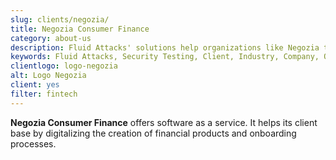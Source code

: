 ```yaml
---
slug: clients/negozia/
title: Negozia Consumer Finance
category: about-us
description: Fluid Attacks' solutions help organizations like Negozia to identify security vulnerabilities in their systems and manage their attack surfaces.
keywords: Fluid Attacks, Security Testing, Client, Industry, Company, Organization, Pentesting, Ethical Hacking, Negozia
clientlogo: logo-negozia
alt: Logo Negozia
client: yes
filter: fintech
---
```


**Negozia Consumer Finance** offers software as a service.
It helps its client base by digitalizing the creation of financial products
and onboarding processes.
